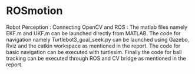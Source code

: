 # ROSmotion
Robot Perception : Connecting OpenCV and ROS :
The matlab files namely EKF.m and UKF.m can be launched directly from MATLAB. The code for navigation namely Turtlebot3_goal_seek.py can be launched using Gazebo, Rviz and the catkin workspace as mentioned in the report. The code for basic navigation can be executed with turtlesim. Finally the code for ball tracking can be executed through ROS and CV bridge as mentioned in the report.
